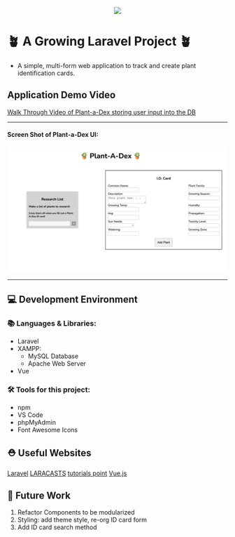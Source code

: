 <p align="center"><a href="https://laravel.com" target="_blank"><img src="https://raw.githubusercontent.com/laravel/art/master/logo-lockup/5%20SVG/2%20CMYK/1%20Full%20Color/laravel-logolockup-cmyk-red.svg" width="400"></a></p>


# 🪴 A Growing Laravel Project 🪴

* A simple, multi-form web application to track and create plant identification cards. 



## Application Demo Video
[Walk Through Video of Plant-a-Dex storing user input into the DB](https://youtu.be/671CYY7cff0)


***********************************************************************************************
#### Screen Shot of Plant-a-Dex UI:

![Screen Shot of Plant-a-Dex UI](public/images/plantadex_ui.png?raw=true "🪴")


***********************************************************************************************
## 💻 Development Environment
### 📚 Languages & Libraries:

- Laravel
- XAMPP:
  - MySQL Database
  - Apache Web Server
- Vue



### 🛠 Tools for this project: 

- npm
- VS Code
- phpMyAdmin
- Font Awesome Icons



## ⛑ Useful Websites
[Laravel](https://laravel.com)
[LARACASTS](https://laracasts.com/topics/vue)
[tutorials point](https://www.tutorialspoint.com/laravel/index.htm)
[Vue.js](https://vuejs.org)




## 🧱 Future Work
1. Refactor Components to be modularized
1. Styling: add theme style, re-org ID card form
1. Add ID card search method

